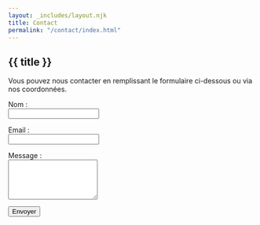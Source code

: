 ```yaml
---
layout: _includes/layout.njk
title: Contact
permalink: "/contact/index.html"
---
```


<section>
  <h1>{{ title }}</h1>
  <p>Vous pouvez nous contacter en remplissant le formulaire ci-dessous ou via nos coordonnées.</p>
  <form name="contact" method="POST" data-netlify="true" action="/contact-success/">
    <input type="hidden" name="form-name" value="contact" />
    <p>
      <label>Nom :<br /><input type="text" name="name" required /></label>
    </p>
    <p>
      <label>Email :<br /><input type="email" name="email" required /></label>
    </p>
    <p>
      <label>Message :<br /><textarea name="message" rows="5" required></textarea></label>
    </p>
    <p>
      <button type="submit">Envoyer</button>
    </p>
  </form>
</section>

